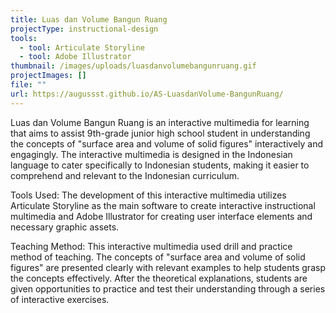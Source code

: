 ```yaml
---
title: Luas dan Volume Bangun Ruang
projectType: instructional-design
tools:
  - tool: Articulate Storyline
  - tool: Adobe Illustrator
thumbnail: /images/uploads/luasdanvolumebangunruang.gif
projectImages: []
file: ""
url: https://augussst.github.io/AS-LuasdanVolume-BangunRuang/
---
```

Luas dan Volume Bangun Ruang is an interactive multimedia for learning that aims to assist 9th-grade junior high school student in understanding the concepts of "surface area and volume of solid figures" interactively and engagingly. The interactive multimedia is designed in the Indonesian language to cater specifically to Indonesian students, making it easier to comprehend and relevant to the Indonesian curriculum.

Tools Used:
The development of this interactive multimedia utilizes Articulate Storyline as the main software to create interactive instructional multimedia and Adobe Illustrator for creating user interface elements and necessary graphic assets.

Teaching Method:
This interactive multimedia used drill and practice method of teaching. The concepts of "surface area and volume of solid figures" are presented clearly with relevant examples to help students grasp the concepts effectively. After the theoretical explanations, students are given opportunities to practice and test their understanding through a series of interactive exercises.